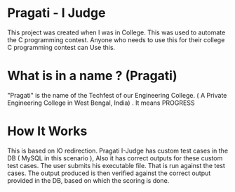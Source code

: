 # Pragati - I Judge
This project was created when I was in College. This was used to automate the C programming contest. Anyone who needs to use this for their college C programming contest can Use this.

# What is in a name ? (Pragati)
"Pragati" is the name of the Techfest of our Engineering College. ( A Private Engineering College in West Bengal, India) . It means PROGRESS

# How It Works
This is based on IO redirection. Pragati I-Judge has custom test cases in the DB ( MySQL in this scenario ), Also it has correct outputs for these custom test cases. The user submits his executable file. That is run against the test cases. The output produced is then verified against the correct output provided in the DB, based on which the scoring is done.



